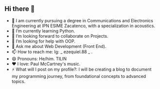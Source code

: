 ## Hi there 👋

- 🔭 I am currently pursuing a degree in Communications and Electronics Engineering at IPN ESIME Zacatenco, with a specialization in acoustics.
- 🌱 I’m currently learning Python.
- 👯 I’m looking forward to collaborate on Projects.
- 🤔 I’m looking for help with OOP.
- 💬 Ask me about Web Development (Front End).
- 📫 How to reach me: Ig: _ ezequiel.88 _ .
- 😄 Pronouns: He/him. TILIN
- ❤️ I love: Paul McCartney's music.
- ⚡ What will I post on my profile?: I will be creating a blog to document my programming journey, from foundational concepts to advanced topics.